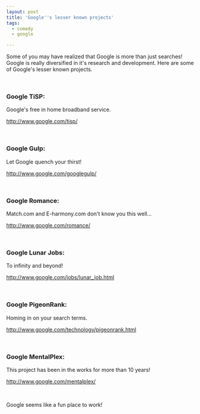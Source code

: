 ```yaml
---
layout: post
title: 'Google''s lesser known projects'
tags:
  - comedy
  - google

---
```


Some of you may have realized that Google is more than just searches! Google is really diversified in it's research and development. Here are some of Google's lesser known projects.

&nbsp;
<h3>Google TiSP:</h3>
Google's free in home broadband service.

<a title="Google TiSP" href="http://www.google.com/tisp/">http://www.google.com/tisp/</a>

&nbsp;
<h3>Google Gulp:</h3>
Let Google quench your thirst!

<a title="Google Gulp" href="http://www.google.com/googlegulp/">http://www.google.com/googlegulp/</a>

&nbsp;
<h3>Google Romance:</h3>
Match.com and E-harmony.com don't know you this well...

<a title="Google Romance" href="http://www.google.com/romance/">http://www.google.com/romance/</a>

&nbsp;
<h3>Google Lunar Jobs:</h3>
To infinity and beyond!

<a title="Google Lunar Jobs" href="http://www.google.com/jobs/lunar_job.html">http://www.google.com/jobs/lunar_job.html</a>

&nbsp;
<h3>Google PigeonRank:</h3>
Homing in on your search terms.

<a title="Google PigeonRank" href="http://www.google.com/technology/pigeonrank.html">http://www.google.com/technology/pigeonrank.html</a>

&nbsp;
<h3>Google MentalPlex:</h3>
This project has been in the works for more than 10 years!

<a title="Google MentalPlex" href="http://www.google.com/mentalplex/">http://www.google.com/mentalplex/</a>

&nbsp;

Google seems like a fun place to work!

